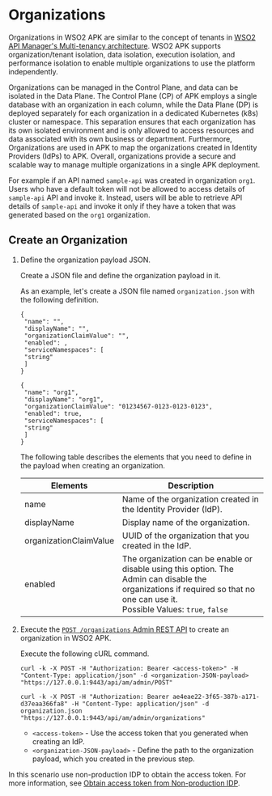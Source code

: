 # Organizations

Organizations in WSO2 APK are similar to the concept of tenants in [WSO2 API Manager's Multi-tenancy architecture](https://apim.docs.wso2.com/en/latest/administer/multitenancy/introduction-to-multitenancy/). WSO2 APK supports organization/tenant isolation, data isolation, execution isolation, and performance isolation to enable multiple organizations to use the platform independently.

Organizations can be managed in the Control Plane, and data can be isolated in the Data Plane. The Control Plane (CP) of APK employs a single database with an organization in each column, while the Data Plane (DP) is deployed separately for each organization in a dedicated Kubernetes (k8s) cluster or namespace. This separation ensures that each organization has its own isolated environment and is only allowed to access resources and data associated with its own business or department. Furthermore, Organizations are used in APK to map the organizations created in Identity Providers (IdPs) to APK. Overall, organizations provide a secure and scalable way to manage multiple organizations in a single APK deployment.

For example if an API named `sample-api` was created in organization `org1`. Users who have a default token will not be allowed to access details of `sample-api` API and invoke it. Instead, users will be able to retrieve API details of `sample-api` and invoke it only if they have a token that was generated based on the `org1` organization.

## Create an Organization

1. Define the organization payload JSON.

     Create a JSON file and define the organization payload in it.
     
     As an example, let's create a JSON file named `organization.json` with the following definition.

     ```tab="Format"
     {
      "name": "",
      "displayName": "",
      "organizationClaimValue": "",
      "enabled": ,
      "serviceNamespaces": [
      "string"
      ]
     }
     ```

     ```tab="Example"
     {
      "name": "org1",
      "displayName": "org1",
      "organizationClaimValue": "01234567-0123-0123-0123",
      "enabled": true,
      "serviceNamespaces": [
      "string"
      ]
     }
     ```

     The following table describes the elements that you need to define in the payload when creating an organization.
     
     <table>
      <thead>
        <tr>
          <th>Elements</th>
          <th>Description</th>
        </tr>
      </thead>
      <tbody>
        <tr>
          <td>name</td>
          <td>Name of the organization created in the Identity Provider (IdP). </td>
        </tr>
        <tr>
          <td>displayName</td>
          <td>Display name of the organization.</td>
        </tr>
        <tr>
          <td>organizationClaimValue</td>
          <td>UUID of the organization that you created in the IdP.</td>
        </tr>
        <tr>
          <td>enabled</td>
          <td>The organization can be enable or disable using this option. The Admin can disable the organizations if required so that no one can use it.</br>Possible Values: <code>true</code>, <code>false</code></td>
        </tr>
      </tbody>
     </table>  

2. Execute the [`POST /organizations` Admin REST API](https://apk.docs.wso2.com/en/latest/catalogs/api-reference-admin/#tag/Organization-(Individual)/operation/addOrganization) to create an organization in WSO2 APK.
    
     Execute the following cURL command.

     ```tab="Format"
     curl -k -X POST -H "Authorization: Bearer <access-token>" -H "Content-Type: application/json" -d <organization-JSON-payload> "https://127.0.0.1:9443/api/am/admin/POST"
     ```

     ```tab="Example"
     curl -k -X POST -H "Authorization: Bearer ae4eae22-3f65-387b-a171-d37eaa366fa8" -H "Content-Type: application/json" -d organization.json "https://127.0.0.1:9443/api/am/admin/organizations"
     ```

     - `<access-token>` - Use the access token that you generated when creating an IdP.
     - `<organization-JSON-payload>` - Define the path to the organization payload, which you created in the previous step.


In this scenario use non-production IDP to obtain the access token. For more information, see [Obtain access token from Non-production IDP](../../setup/identity-platform/idp/non-production-idp/).
